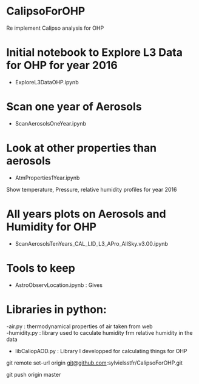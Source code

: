 # CalipsoForOHP
Re implement Calipso analysis for OHP 


Initial notebook to Explore L3 Data for OHP for year 2016
==========================================================
- ExploreL3DataOHP.ipynb

Scan one year of Aerosols
===========================
- ScanAerosolsOneYear.ipynb


Look at other properties than aerosols
=====================================

- AtmProperties1Year.ipynb

Show temperature, Pressure, relative humidity profiles for year 2016


All years plots on Aerosols and Humidity for OHP
=================================================

- ScanAerosolsTenYears_CAL_LID_L3_APro_AllSky.v3.00.ipynb


Tools to keep
=============

- AstroObservLocation.ipynb : Gives

Libraries in python:
===================
-air.py : thermodynamical properties of air taken from web 		
-humidity.py : library used to caculate humidity frm relative humidity in the data	



- libCaliopAOD.py : Library I developped for calculating things for OHP






git remote set-url origin git@github.com:sylvielsstfr/CalipsoForOHP.git 

git push origin master
